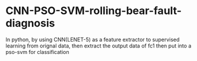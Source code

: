# CNN-PSO-SVM-rolling-bear-fault-diagnosis
In python, by using CNN(LENET-5) as a feature extractor to supervised learning from orignal data, then extract the output data of fc1  then put into a pso-svm for classification
